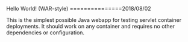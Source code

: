 Hello World! (WAR-style)
===============2018/08/02

This is the simplest possible Java webapp for testing servlet container deployments.  It should work on any container and requires no other dependencies or configuration.
